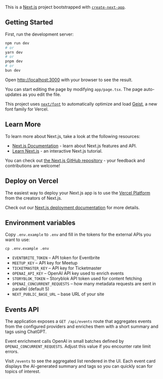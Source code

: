 This is a [Next.js](https://nextjs.org) project bootstrapped with [`create-next-app`](https://nextjs.org/docs/app/api-reference/cli/create-next-app).

## Getting Started

First, run the development server:

```bash
npm run dev
# or
yarn dev
# or
pnpm dev
# or
bun dev
```

Open [http://localhost:3000](http://localhost:3000) with your browser to see the result.

You can start editing the page by modifying `app/page.tsx`. The page auto-updates as you edit the file.

This project uses [`next/font`](https://nextjs.org/docs/app/building-your-application/optimizing/fonts) to automatically optimize and load [Geist](https://vercel.com/font), a new font family for Vercel.

## Learn More

To learn more about Next.js, take a look at the following resources:

- [Next.js Documentation](https://nextjs.org/docs) - learn about Next.js features and API.
- [Learn Next.js](https://nextjs.org/learn) - an interactive Next.js tutorial.

You can check out [the Next.js GitHub repository](https://github.com/vercel/next.js) - your feedback and contributions are welcome!

## Deploy on Vercel

The easiest way to deploy your Next.js app is to use the [Vercel Platform](https://vercel.com/new?utm_medium=default-template&filter=next.js&utm_source=create-next-app&utm_campaign=create-next-app-readme) from the creators of Next.js.

Check out our [Next.js deployment documentation](https://nextjs.org/docs/app/building-your-application/deploying) for more details.

## Environment variables

Copy `.env.example` to `.env` and fill in the tokens for the external APIs you want to use:

```
cp .env.example .env
```

- `EVENTBRITE_TOKEN` – API token for Eventbrite
- `MEETUP_KEY` – API key for Meetup
- `TICKETMASTER_KEY` – API key for Ticketmaster
- `OPENAI_API_KEY` – OpenAI API key used to enrich events
- `STORYBLOK_TOKEN` – Storyblok API token used for content fetching
- `OPENAI_CONCURRENT_REQUESTS` – how many metadata requests are sent in parallel (default 5)
- `NEXT_PUBLIC_BASE_URL` – base URL of your site

## Events API

The application exposes a `GET /api/events` route that aggregates events from the configured providers and enriches them with a short summary and tags using ChatGPT.

Event enrichment calls OpenAI in small batches defined by `OPENAI_CONCURRENT_REQUESTS`. Adjust this value if you encounter rate limit errors.

Visit `/events` to see the aggregated list rendered in the UI. Each event card displays the AI-generated summary and tags so you can quickly scan for topics of interest.
